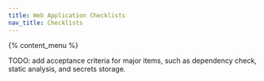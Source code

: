 ```yaml
---
title: Web Application Checklists
nav_title: Checklists
---
```


{% content_menu %}

TODO: add acceptance criteria for major items, such as dependency check, static analysis, and secrets storage.

